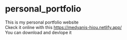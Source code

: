 # personal_portfolio

This is my personal portfolio website <br>
Ckeck it online with this <a>https://medyanis-hiou.netlify.app/</a> <br>
You can download and devlope it <br>
